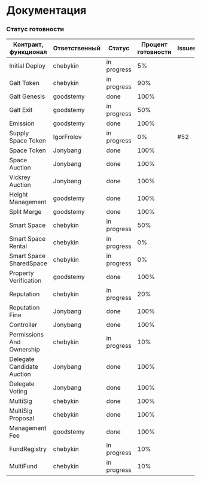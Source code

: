 # Документация

### Статус готовности

| Контракт, функционал | Ответственный | Cтатус | Процент готовности | Issues |
| ----- | ----- | ----- | ----- | ----- |
| Initial Deploy | chebykin | in progress | 5% |  |
| Galt Token | chebykin | in progress | 90% |  |
| Galt Genesis | goodstemy | done | 100% |  |
| Galt Exit | goodstemy | in progress | 50% |  |
| Emission | goodstemy | done | 100% |  |
| Supply Space Token | IgorFrolov | in progress | 0% | #52 |
| Space Token | Jonybang | done | 100% |  |
| Space Auction | Jonybang | done | 100% |  |
| Vickrey Auction | Jonybang | done | 100% |  |
| Height Management | goodstemy | done | 100% |  |
| Split Merge | goodstemy | done | 100% |  |
| Smart Space | chebykin | in progress | 50% |  |
| Smart Space Rental | chebykin | in progress | 0% |  |
| Smart Space SharedSpace | chebykin | in progress | 0% |  |
| Property Verification | goodstemy | done | 100% |  |
| Reputation | chebykin | in progress | 20% |  |
| Reputation Fine | Jonybang | done | 100% |  |
| Controller | Jonybang | done | 100% |  |
| Permissions And Ownership | chebykin | in progress | 10% |  |
| Delegate Candidate Auction | Jonybang | done | 100% |  |
| Delegate Voting | Jonybang | done | 100% |  |
| MultiSig | chebykin | done | 100% |  |
| MultiSig Proposal | chebykin | done | 100% |  |
| Management Fee | goodstemy | done | 100% |  |
| FundRegistry | chebykin | in progress | 10% |  |
| MultiFund | chebykin | in progress | 10% |  |